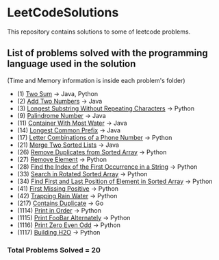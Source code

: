 # LeetCodeSolutions

This repository contains solutions to some of leetcode problems.

## List of problems solved with the programming language used in the solution 
(Time and Memory information is inside each problem's folder)

- (1) [Two Sum](https://leetcode.com/problems/two-sum/) -> Java, Python
- (2) [Add Two Numbers](https://leetcode.com/problems/add-two-numbers/) -> Java
- (3) [Longest Substring Without Repeating Characters](https://leetcode.com/problems/longest-substring-without-repeating-characters/) -> Python
- (9) [Palindrome Number](https://leetcode.com/problems/palindrome-number/) -> Java
- (11) [Container With Most Water](https://leetcode.com/problems/container-with-most-water/) -> Java
- (14) [Longest Common Prefix](https://leetcode.com/problems/longest-common-prefix/) -> Java
- (17) [Letter Combinations of a Phone Number](https://leetcode.com/problems/letter-combinations-of-a-phone-number/) -> Python
- (21) [Merge Two Sorted Lists](https://leetcode.com/problems/merge-two-sorted-lists/) -> Java
- (26) [Remove Duplicates from Sorted Array](https://leetcode.com/problems/remove-duplicates-from-sorted-array/description/) -> Python
- (27) [Remove Element](https://leetcode.com/problems/remove-element/description/) -> Python
- (28) [Find the Index of the First Occurrence in a String](https://leetcode.com/problems/find-the-index-of-the-first-occurrence-in-a-string/description/) -> Python
- (33) [Search in Rotated Sorted Array](https://leetcode.com/problems/search-in-rotated-sorted-array/description/) -> Python
- (34) [Find First and Last Position of Element in Sorted Array](https://leetcode.com/problems/find-first-and-last-position-of-element-in-sorted-array/description/) -> Python
- (41) [First Missing Positive](https://leetcode.com/problems/first-missing-positive/description/) -> Python
- (42) [Trapping Rain Water](https://leetcode.com/problems/trapping-rain-water/description/) -> Python
- (217) [Contains Duplicate](https://leetcode.com/problems/contains-duplicate/description/) -> Go
- (1114) [Print in Order](https://leetcode.com/problems/print-in-order/description/) -> Python
- (1115) [Print FooBar Alternately](https://leetcode.com/problems/print-foobar-alternately/) -> Python
- (1116) [Print Zero Even Odd](https://leetcode.com/problems/print-zero-even-odd/description/) -> Python
- (1117) [Building H2O](https://leetcode.com/problems/building-h2o/) -> Python

### Total Problems Solved = 20
